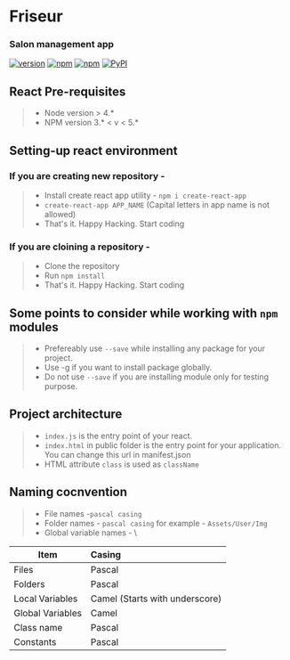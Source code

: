 # Friseur
### Salon management app

[![version](https://img.shields.io/badge/version-v0.0.1-orange.svg)]()
[![npm](https://img.shields.io/badge/npm-6.*.*-blue.svg)]()
[![npm](https://img.shields.io/badge/license-Apache%202.0-brightgreen.svg)]()
[![PyPI](https://img.shields.io/badge/status-development-orange.svg)]()


## React Pre-requisites
> * Node version > 4.*
> * NPM version 3.* < v < 5.*

## Setting-up react environment

### If you are creating new repository -
> * Install create react app utility -
  `npm i create-react-app`
> * `create-react-app APP_NAME` (Capital letters in app name is not allowed)
> * That's it. Happy Hacking. Start coding

### If you are cloining a repository -
> * Clone the repository
> * Run `npm install`
> * That's it. Happy Hacking. Start coding

## Some points to consider while working with `npm` modules
> * Prefereably use `--save` while installing any package for your project.
> * Use -g if you want to install package globally.
> * Do not use `--save` if you are installing module only for testing purpose.

## Project architecture
> * `index.js` is the entry point of your react.
> * `index.html` in public folder is the entry point for your application.  You can change this url in manifest.json
> * HTML attribute `class` is used as `className`

## Naming cocnvention

> * File names -`pascal casing`
> * Folder names - `pascal casing` for example - `Assets/User/Img`
> * Global variable names - \

| Item                | Casing                        |
| --------------------|:------------------------------|
| Files               | Pascal                        |
| Folders             | Pascal                        |
| Local Variables     | Camel (Starts with underscore)|
| Global Variables    | Camel                         |
| Class name          | Pascal                        |
| Constants           | Pascal                        |

